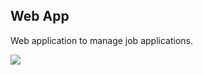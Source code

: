 ## Web App

Web application to manage job applications.

![](../../.github/assets/job-quest-demo.gif)